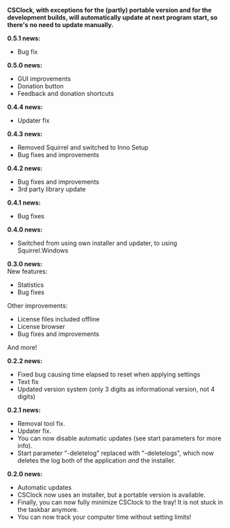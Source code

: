 **CSClock, with exceptions for the (partly) portable version and for the development builds, will automatically update at next program start, so there's no need to update manually.**  
  
  
**0.5.1 news:**  
- Bug fix  
  
**0.5.0 news:**  
- GUI improvements  
- Donation button  
- Feedback and donation shortcuts  
  
**0.4.4 news:**  
- Updater fix  
  
**0.4.3 news:**    
- Removed Squirrel and switched to Inno Setup  
- Bug fixes and improvements  
  
**0.4.2 news:**  
- Bug fixes and improvements  
- 3rd party library update  
  
**0.4.1 news:**  
- Bug fixes  
    
**0.4.0 news:**  
- Switched from using own installer and updater, to using Squirrel.Windows  
  
**0.3.0 news:**  
New features:  
- Statistics  
- Bug fixes  
  
Other improvements:  
- License files included offline  
- License browser  
- Bug fixes and improvements  
  
And more!
  
**0.2.2 news:**
- Fixed bug causing time elapsed to reset when applying settings
- Text fix
- Updated version system (only 3 digits as informational version, not 4 digits)

**0.2.1 news:**
- Removal tool fix.
- Updater fix.
- You can now disable automatic updates (see start parameters for more info).
- Start parameter "-deletelog" replaced with "-deletelogs", which now deletes the log both of the application *and* the installer.

**0.2.0 news:**
- Automatic updates
- CSClock now uses an installer, but a portable version is available.
- Finally, you can now fully minimize CSClock to the tray! It is not stuck in the taskbar anymore.
- You can now track your computer time without setting limits!
